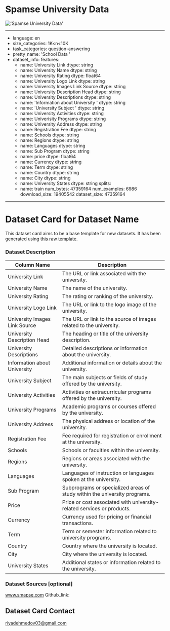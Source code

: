 # Spamse University Data
!['Spamse University Data'](https://images.unsplash.com/20/cambridge.JPG?q=80&w=1000&auto=format&fit=crop&ixlib=rb-4.0.3&ixid=M3wxMjA3fDB8MHxzZWFyY2h8M3x8dW5pdmVyc2l0eXxlbnwwfHwwfHx8MA%3D%3D)

---
- language:
en
- size_categories:
1K<n<10K
- task_categories:
question-answering
- pretty_name:
'School Data '
- dataset_info:
  features:
  - name: University Link
    dtype: string
  - name: University Name
    dtype: string
  - name: University Rating
    dtype: float64
  - name: University Logo Link
    dtype: string
  - name: University Images Link Source
    dtype: string
  - name: University Description Head
    dtype: string
  - name: University Descriptions
    dtype: string
  - name: 'Information about University '
    dtype: string
  - name: 'University Subject '
    dtype: string
  - name: University Activities
    dtype: string
  - name: Univerisity Programs
    dtype: string
  - name: University Address
    dtype: string
  - name: Registration Fee
    dtype: string
  - name: Schools
    dtype: string
  - name: Regions
    dtype: string
  - name: Languages
    dtype: string
  - name: Sub Program
    dtype: string
  - name: price
    dtype: float64
  - name: Currency
    dtype: string
  - name: Term
    dtype: string
  - name: Country
    dtype: string
  - name: City
    dtype: string
  - name: University States
    dtype: string
  splits:
  - name: train
    num_bytes: 47359164
    num_examples: 6986
  download_size: 19405542
  dataset_size: 47359164
---
    
# Dataset Card for Dataset Name

This dataset card aims to be a base template for new datasets. It has been generated using [this raw template](https://github.com/huggingface/huggingface_hub/blob/main/src/huggingface_hub/templates/datasetcard_template.md?plain=1).

### Dataset Description

| Column Name                   | Description                                                                       |
|-------------------------------|-----------------------------------------------------------------------------------|
| University Link               | The URL or link associated with the university.                                   |
| University Name               | The name of the university.                                                      |
| University Rating             | The rating or ranking of the university.                                          |
| University Logo Link          | The URL or link to the logo image of the university.                              |
| University Images Link Source | The URL or link to the source of images related to the university.                |
| University Description Head   | The heading or title of the university description.                               |
| University Descriptions       | Detailed descriptions or information about the university.                        |
| Information about University  | Additional information or details about the university.                           |
| University Subject            | The main subjects or fields of study offered by the university.                   |
| University Activities         | Activities or extracurricular programs offered by the university.                 |
| University Programs           | Academic programs or courses offered by the university.                           |
| University Address            | The physical address or location of the university.                               |
| Registration Fee              | Fee required for registration or enrollment at the university.                    |
| Schools                       | Schools or faculties within the university.                                       |
| Regions                       | Regions or areas associated with the university.                                   |
| Languages                     | Languages of instruction or languages spoken at the university.                    |
| Sub Program                   | Subprograms or specialized areas of study within the university programs.         |
| Price                         | Price or cost associated with university-related services or products.            |
| Currency                      | Currency used for pricing or financial transactions.                               |
| Term                          | Term or semester information related to university programs.                       |
| Country                       | Country where the university is located.                                           |
| City                          | City where the university is located.                                              |
| University States             | Additional states or information related to the university.                        |


### Dataset Sources [optional]

www.smapse.com
Github_link: 

## Dataset Card Contact

riyadehmedov03@gmail.com
